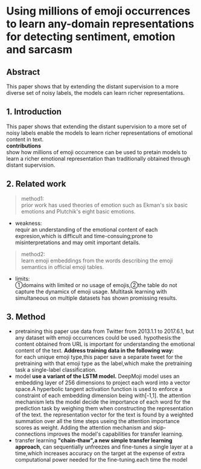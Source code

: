 # Using millions of emoji occurrences to learn any-domain representations for detecting sentiment, emotion and sarcasm
## Abstract 
This paper shows that by extending the distant supervision to a  more diverse set of noisy labels, the 
  models can learn richer representations.
  ## 1. Introduction
  This paper shows that extending the distant supervision to a more set of noisy labels enable the models
  to learn richer representations of emotional content in text.<br>
 **contributions**<br>
  show how millions of emoji occurrence can be used to pretain models to learn a richer emotional
  representation than traditionally obtained through distant supervision.
## 2. Related work
 >method1:<br>prior work has used theories of emotion such as Ekman's six basic emotions and Plutchik's eight basic 
  emotions.<br>
* weakness:<br>requir an understanding of the emotional content of each expresion,which is difficult and 
 time-consuing;prone to misinterpretations and may omit important details.<br>
 >method2:<br>learn emoji embeddings from the words describing the emoji semantics in official emoji tables.<br>
 * limits:<br>①domains with limited or no usage of emojis,②the table do not capture the dynamicx of emoji usage.
  Multitask learning with simultaneous on multiple datasets has shown promissing results. 
 ## 3. Method 
 + pretraining
     this paper use data from Twitter from 2013.1.1 to 2017.6.1, but any dataset with emoji occurrences 
     could be used.
     hypothesis:the content obtained from URL is important for understanding the emotional
     content of the text.
   **Address training data in the following way:**<br>
        for each unique emoji type,this paper save a separate tweet for the pretraining with that emoji type as
        the label,which make the pretraining task a single-label classification.
+ model
**use a variant of the LSTM model.** DeepMoji model uses an embedding layer of 256 dimensions to project each word into 
       a vector space.A hyperbolic tangent activation function is used to enforce a constraint of each embedding dimension
       being with[-1,1].
       the attention mechanism lets the model decide the importance of each word for the prediction task by weighing 
       them when constructing the representation of the text.
       the representation vector for the text is found by a weighted summation over all the time steps useing the attention importance          scores as weight. Adding the attention mechanism and skip-connections improves the model's capabilities for transfer learning.
+ transfer learning
**"chain-thaw",a new simple transfer learning approach**, can sequentially unfreezes and 
       fine-tunes a single layer at a time,which increases accuracy on the target at the expense of extra computational power needed for the fine-tuning.each time the model
      
